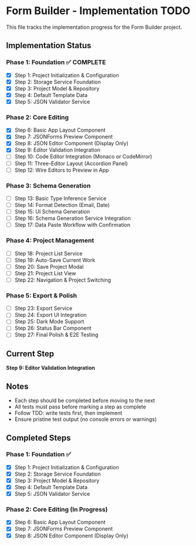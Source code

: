 # Form Builder - Implementation TODO

This file tracks the implementation progress for the Form Builder project.

## Implementation Status

### Phase 1: Foundation ✅ COMPLETE
- [x] Step 1: Project Initialization & Configuration
- [x] Step 2: Storage Service Foundation
- [x] Step 3: Project Model & Repository
- [x] Step 4: Default Template Data
- [x] Step 5: JSON Validator Service

### Phase 2: Core Editing
- [x] Step 6: Basic App Layout Component
- [x] Step 7: JSONForms Preview Component
- [x] Step 8: JSON Editor Component (Display Only)
- [x] Step 9: Editor Validation Integration
- [ ] Step 10: Code Editor Integration (Monaco or CodeMirror)
- [ ] Step 11: Three-Editor Layout (Accordion Panel)
- [ ] Step 12: Wire Editors to Preview in App

### Phase 3: Schema Generation
- [ ] Step 13: Basic Type Inference Service
- [ ] Step 14: Format Detection (Email, Date)
- [ ] Step 15: UI Schema Generation
- [ ] Step 16: Schema Generation Service Integration
- [ ] Step 17: Data Paste Workflow with Confirmation

### Phase 4: Project Management
- [ ] Step 18: Project List Service
- [ ] Step 19: Auto-Save Current Work
- [ ] Step 20: Save Project Modal
- [ ] Step 21: Project List View
- [ ] Step 22: Navigation & Project Switching

### Phase 5: Export & Polish
- [ ] Step 23: Export Service
- [ ] Step 24: Export UI Integration
- [ ] Step 25: Dark Mode Support
- [ ] Step 26: Status Bar Component
- [ ] Step 27: Final Polish & E2E Testing

## Current Step
**Step 9: Editor Validation Integration**

## Notes
- Each step should be completed before moving to the next
- All tests must pass before marking a step as complete
- Follow TDD: write tests first, then implement
- Ensure pristine test output (no console errors or warnings)

## Completed Steps
### Phase 1: Foundation ✅
- [x] Step 1: Project Initialization & Configuration
- [x] Step 2: Storage Service Foundation
- [x] Step 3: Project Model & Repository
- [x] Step 4: Default Template Data
- [x] Step 5: JSON Validator Service

### Phase 2: Core Editing (In Progress)
- [x] Step 6: Basic App Layout Component
- [x] Step 7: JSONForms Preview Component
- [x] Step 8: JSON Editor Component (Display Only)

